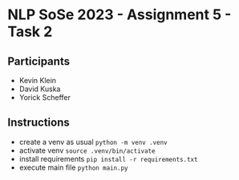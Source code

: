 # NLP SoSe 2023 - Assignment 5 - Task 2

## Participants

- Kevin Klein
- David Kuska
- Yorick Scheffer

## Instructions

- create a venv as usual `python -m venv .venv`
- activate venv `source .venv/bin/activate`
- install requirements `pip install -r requirements.txt`
- execute main file `python main.py`
